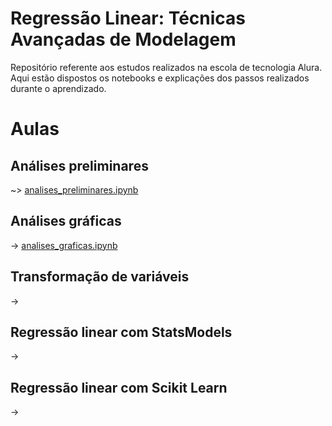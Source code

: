 # Regressão Linear: Técnicas Avançadas de Modelagem

Repositório referente aos estudos realizados na escola de tecnologia Alura. Aqui estão dispostos os notebooks e explicações dos passos realizados durante o aprendizado.

# Aulas
## Análises preliminares
~> [analises_preliminares.ipynb](https://github.com/brunodleite/alura_reg_linear_II/blob/main/analises_preliminares.ipynb)
## Análises gráficas
-> [analises_graficas.ipynb](https://github.com/brunodleite/alura_reg_linear_II/blob/main/analises_graficas.ipynb)
## Transformação de variáveis
-> 
## Regressão linear com StatsModels
-> 
## Regressão linear com Scikit Learn
-> 

